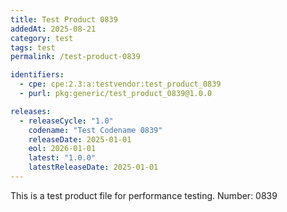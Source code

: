 ```yaml
---
title: Test Product 0839
addedAt: 2025-08-21
category: test
tags: test
permalink: /test-product-0839

identifiers:
  - cpe: cpe:2.3:a:testvendor:test_product_0839
  - purl: pkg:generic/test_product_0839@1.0.0

releases:
  - releaseCycle: "1.0"
    codename: "Test Codename 0839"
    releaseDate: 2025-01-01
    eol: 2026-01-01
    latest: "1.0.0"
    latestReleaseDate: 2025-01-01
---
```


This is a test product file for performance testing. Number: 0839
